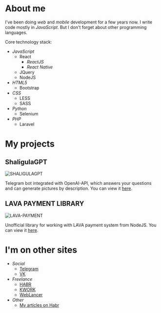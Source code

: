 # About me

I've been doing *web* and *mobile* development for a few years now. I write code mostly in *JavaScript*. But I don't forget about other programming languages.

Core technology stack:

* *JavaScript*
    + React
        - _ReactJS_
        - _React Native_
    + JQuery
    + NodeJS
* *HTML5*
    + Bootstrap
* *CSS*
    + LESS
    + SASS
* *Python*
    + Selenium
* *PHP*
    + Laravel

# My projects

## ShaligulaGPT

![SHALIGULAGPT](https://i.ibb.co/GQbcBtW/3215453422222.png)

Telegram bot integrated with OpenAI-API, which answers your questions and can generate pictures by description. You can view it [here](https://t.me/shaligulagpt_bot).

## LAVA PAYMENT LIBRARY

![LAVA-PAYMENT](https://i.ibb.co/XDn8frs/23-1.png)

Unofficial library for working with LAVA payment system from NodeJS. You can view it [here](https://github.com/zloishavrin/lava-business-payment-library).

# I'm on other sites

* *Social*
    + [Telegram](https://t.me/zloishavrin)
    + [VK](https://vk.com/zloishavrin)
* *Freelance*
    + [HABR](https://freelance.habr.com/freelancers/shavrin)
    + [KWORK](https://kwork.ru/user/zloishavrin)
    + [WebLancer](https://www.weblancer.net/users/shavrin/)
* *Other*
    + [My articles on Habr](https://habr.com/ru/users/zloishavrin/posts/)

<!--
**zloishavrin/zloishavrin** is a ✨ _special_ ✨ repository because its `README.md` (this file) appears on your GitHub profile.

Here are some ideas to get you started:

- 🔭 I’m currently working on ...
- 🌱 I’m currently learning ...
- 👯 I’m looking to collaborate on ...
- 🤔 I’m looking for help with ...
- 💬 Ask me about ...
- 📫 How to reach me: ...
- 😄 Pronouns: ...
- ⚡ Fun fact: ...
-->
